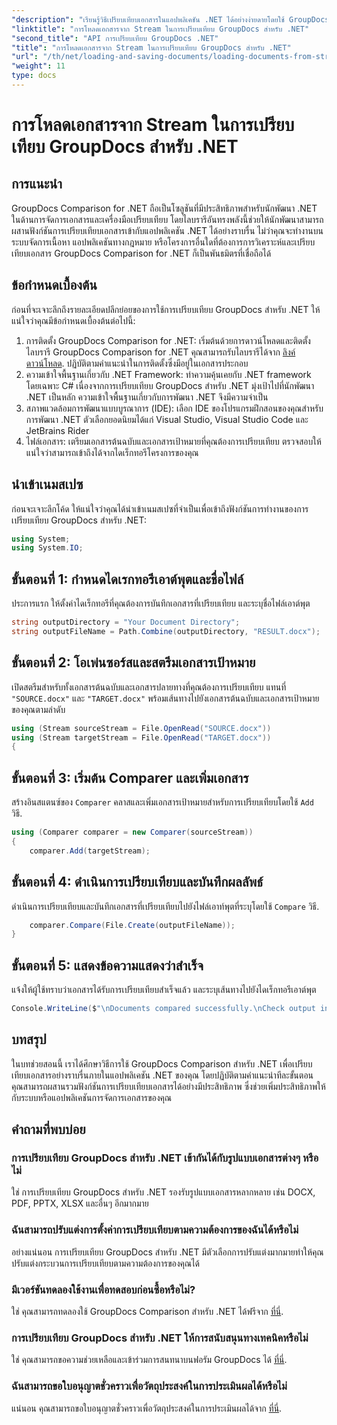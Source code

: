 ```yaml
---
"description": "เรียนรู้วิธีเปรียบเทียบเอกสารในแอปพลิเคชัน .NET ได้อย่างง่ายดายโดยใช้ GroupDocs Comparison ซึ่งเป็นไลบรารี .NET อันทรงพลัง"
"linktitle": "การโหลดเอกสารจาก Stream ในการเปรียบเทียบ GroupDocs สำหรับ .NET"
"second_title": "API การเปรียบเทียบ GroupDocs .NET"
"title": "การโหลดเอกสารจาก Stream ในการเปรียบเทียบ GroupDocs สำหรับ .NET"
"url": "/th/net/loading-and-saving-documents/loading-documents-from-stream/"
"weight": 11
type: docs
---
```

# การโหลดเอกสารจาก Stream ในการเปรียบเทียบ GroupDocs สำหรับ .NET

## การแนะนำ
GroupDocs Comparison for .NET ถือเป็นโซลูชันที่มีประสิทธิภาพสำหรับนักพัฒนา .NET ในด้านการจัดการเอกสารและเครื่องมือเปรียบเทียบ โดยไลบรารีอันทรงพลังนี้ช่วยให้นักพัฒนาสามารถผสานฟังก์ชันการเปรียบเทียบเอกสารเข้ากับแอปพลิเคชัน .NET ได้อย่างราบรื่น ไม่ว่าคุณจะทำงานบนระบบจัดการเนื้อหา แอปพลิเคชันทางกฎหมาย หรือโครงการอื่นใดที่ต้องการการวิเคราะห์และเปรียบเทียบเอกสาร GroupDocs Comparison for .NET ก็เป็นพันธมิตรที่เชื่อถือได้
## ข้อกำหนดเบื้องต้น
ก่อนที่จะเจาะลึกถึงรายละเอียดปลีกย่อยของการใช้การเปรียบเทียบ GroupDocs สำหรับ .NET ให้แน่ใจว่าคุณมีข้อกำหนดเบื้องต้นต่อไปนี้:
1. การติดตั้ง GroupDocs Comparison for .NET: เริ่มต้นด้วยการดาวน์โหลดและติดตั้งไลบรารี GroupDocs Comparison for .NET คุณสามารถรับไลบรารีได้จาก [ลิงค์ดาวน์โหลด](https://releases.groupdocs.com/comparison/net/). ปฏิบัติตามคำแนะนำในการติดตั้งซึ่งมีอยู่ในเอกสารประกอบ
2. ความเข้าใจพื้นฐานเกี่ยวกับ .NET Framework: ทำความคุ้นเคยกับ .NET framework โดยเฉพาะ C# เนื่องจากการเปรียบเทียบ GroupDocs สำหรับ .NET มุ่งเป้าไปที่นักพัฒนา .NET เป็นหลัก ความเข้าใจพื้นฐานเกี่ยวกับการพัฒนา .NET จึงมีความจำเป็น
3. สภาพแวดล้อมการพัฒนาแบบบูรณาการ (IDE): เลือก IDE ของโปรแกรมฝึกสอนของคุณสำหรับการพัฒนา .NET ตัวเลือกยอดนิยมได้แก่ Visual Studio, Visual Studio Code และ JetBrains Rider
4. ไฟล์เอกสาร: เตรียมเอกสารต้นฉบับและเอกสารเป้าหมายที่คุณต้องการเปรียบเทียบ ตรวจสอบให้แน่ใจว่าสามารถเข้าถึงได้จากไดเร็กทอรีโครงการของคุณ

## นำเข้าเนมสเปซ
ก่อนจะเจาะลึกโค้ด ให้แน่ใจว่าคุณได้นำเข้าเนมสเปซที่จำเป็นเพื่อเข้าถึงฟังก์ชันการทำงานของการเปรียบเทียบ GroupDocs สำหรับ .NET:
```csharp
using System;
using System.IO;
```
## ขั้นตอนที่ 1: กำหนดไดเรกทอรีเอาต์พุตและชื่อไฟล์
ประการแรก ให้ตั้งค่าไดเร็กทอรีที่คุณต้องการบันทึกเอกสารที่เปรียบเทียบ และระบุชื่อไฟล์เอาต์พุต
```csharp
string outputDirectory = "Your Document Directory";
string outputFileName = Path.Combine(outputDirectory, "RESULT.docx");
```
## ขั้นตอนที่ 2: โอเพ่นซอร์สและสตรีมเอกสารเป้าหมาย
เปิดสตรีมสำหรับทั้งเอกสารต้นฉบับและเอกสารปลายทางที่คุณต้องการเปรียบเทียบ แทนที่ `"SOURCE.docx"` และ `"TARGET.docx"` พร้อมเส้นทางไปยังเอกสารต้นฉบับและเอกสารเป้าหมายของคุณตามลำดับ
```csharp
using (Stream sourceStream = File.OpenRead("SOURCE.docx"))
using (Stream targetStream = File.OpenRead("TARGET.docx"))
{
```
## ขั้นตอนที่ 3: เริ่มต้น Comparer และเพิ่มเอกสาร
สร้างอินสแตนซ์ของ `Comparer` คลาสและเพิ่มเอกสารเป้าหมายสำหรับการเปรียบเทียบโดยใช้ `Add` วิธี.
```csharp
using (Comparer comparer = new Comparer(sourceStream))
{
    comparer.Add(targetStream);
```
## ขั้นตอนที่ 4: ดำเนินการเปรียบเทียบและบันทึกผลลัพธ์
ดำเนินการเปรียบเทียบและบันทึกเอกสารที่เปรียบเทียบไปยังไฟล์เอาท์พุตที่ระบุโดยใช้ `Compare` วิธี.
```csharp
    comparer.Compare(File.Create(outputFileName));
}
```
## ขั้นตอนที่ 5: แสดงข้อความแสดงว่าสำเร็จ
แจ้งให้ผู้ใช้ทราบว่าเอกสารได้รับการเปรียบเทียบสำเร็จแล้ว และระบุเส้นทางไปยังไดเร็กทอรีเอาต์พุต
```csharp
Console.WriteLine($"\nDocuments compared successfully.\nCheck output in {outputDirectory}.");
```

## บทสรุป
ในบทช่วยสอนนี้ เราได้ศึกษาวิธีการใช้ GroupDocs Comparison สำหรับ .NET เพื่อเปรียบเทียบเอกสารอย่างราบรื่นภายในแอปพลิเคชัน .NET ของคุณ โดยปฏิบัติตามคำแนะนำทีละขั้นตอน คุณสามารถผสานรวมฟังก์ชันการเปรียบเทียบเอกสารได้อย่างมีประสิทธิภาพ ซึ่งช่วยเพิ่มประสิทธิภาพให้กับระบบหรือแอปพลิเคชันการจัดการเอกสารของคุณ
## คำถามที่พบบ่อย
### การเปรียบเทียบ GroupDocs สำหรับ .NET เข้ากันได้กับรูปแบบเอกสารต่างๆ หรือไม่
ใช่ การเปรียบเทียบ GroupDocs สำหรับ .NET รองรับรูปแบบเอกสารหลากหลาย เช่น DOCX, PDF, PPTX, XLSX และอื่นๆ อีกมากมาย
### ฉันสามารถปรับแต่งการตั้งค่าการเปรียบเทียบตามความต้องการของฉันได้หรือไม่
อย่างแน่นอน การเปรียบเทียบ GroupDocs สำหรับ .NET มีตัวเลือกการปรับแต่งมากมายทำให้คุณปรับแต่งกระบวนการเปรียบเทียบตามความต้องการของคุณได้
### มีเวอร์ชันทดลองใช้งานเพื่อทดสอบก่อนซื้อหรือไม่?
ใช่ คุณสามารถทดลองใช้ GroupDocs Comparison สำหรับ .NET ได้ฟรีจาก [ที่นี่](https://releases-groupdocs.com/).
### การเปรียบเทียบ GroupDocs สำหรับ .NET ให้การสนับสนุนทางเทคนิคหรือไม่
ใช่ คุณสามารถขอความช่วยเหลือและเข้าร่วมการสนทนาบนฟอรัม GroupDocs ได้ [ที่นี่](https://forum-groupdocs.com/c/comparison/12).
### ฉันสามารถขอใบอนุญาตชั่วคราวเพื่อวัตถุประสงค์ในการประเมินผลได้หรือไม่
แน่นอน คุณสามารถขอใบอนุญาตชั่วคราวเพื่อวัตถุประสงค์ในการประเมินผลได้จาก [ที่นี่](https://purchase-groupdocs.com/temporary-license/).